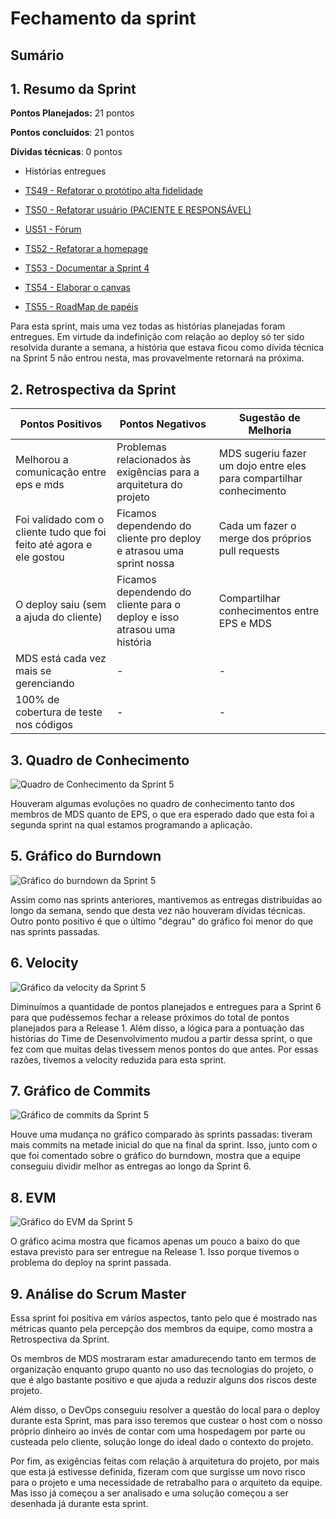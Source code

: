 # Fechamento da sprint

## Sumário

## 1. Resumo da Sprint

__Pontos Planejados:__ 21 pontos

__Pontos concluídos__: 21 pontos

__Dívidas técnicas__: 0 pontos

- Histórias entregues

- [TS49 - Refatorar o protótipo alta fidelidade](https://github.com/fga-gpp-mds/2018.1-Dr-Down/issues/99)
- [TS50 - Refatorar usuário (PACIENTE E RESPONSÁVEL)](https://github.com/fga-gpp-mds/2018.1-Dr-Down/issues/100)
- [US51 - Fórum](https://github.com/fga-gpp-mds/2018.1-Dr-Down/issues/101)
- [TS52 - Refatorar a homepage](https://github.com/fga-gpp-mds/2018.1-Dr-Down/issues/102)
- [TS53 - Documentar a Sprint 4](https://github.com/fga-gpp-mds/2018.1-Dr-Down/issues/104)
- [TS54 - Elaborar o canvas](https://github.com/fga-gpp-mds/2018.1-Dr-Down/issues/89)
- [TS55 - RoadMap de papéis](https://github.com/fga-gpp-mds/2018.1-Dr-Down/issues/85)

Para esta sprint, mais uma vez todas as histórias planejadas foram entregues. Em virtude da indefinição com relação ao deploy só ter sido resolvida durante a semana, a história que estava ficou como dívida técnica na Sprint 5 não entrou nesta, mas provavelmente retornará na próxima.

## 2. Retrospectiva da Sprint

| Pontos Positivos | Pontos Negativos | Sugestão de Melhoria |
| ----- | ----- | ---- |
| Melhorou a comunicação entre eps e mds | Problemas relacionados às exigências para a arquitetura do projeto | MDS sugeriu fazer um dojo entre eles para compartilhar conhecimento |
| Foi validado com o cliente tudo que foi feito até agora e ele gostou | Ficamos dependendo do cliente pro deploy e atrasou uma sprint nossa | Cada um fazer o merge dos próprios pull requests |
| O deploy saiu (sem a ajuda do cliente) | Ficamos dependendo do cliente para o deploy e isso atrasou uma história | Compartilhar conhecimentos entre EPS e MDS |
| MDS está cada vez mais se gerenciando | - | - |
| 100% de cobertura de teste nos códigos | - | - |

## 3. Quadro de Conhecimento

![Quadro de Conhecimento da Sprint 5](https://uploaddeimagens.com.br/images/001/375/133/full/quadro_conhecimento_S5.png?1523836240)

Houveram algumas evoluções no quadro de conhecimento tanto dos membros de MDS quanto de EPS, o que era esperado dado que esta foi a segunda sprint na qual estamos programando a aplicação.

## 5. Gráfico do Burndown

![Gráfico do burndown da Sprint 5](https://uploaddeimagens.com.br/images/001/375/128/full/burndown_S5.png?1523836138)

Assim como nas sprints anteriores, mantivemos as entregas distribuídas ao longo da semana, sendo que desta vez não houveram dívidas técnicas. Outro ponto positivo é que o último "degrau" do gráfico foi menor do que nas sprints passadas.

## 6. Velocity

![Gráfico da velocity da Sprint 5](https://uploaddeimagens.com.br/images/001/375/135/full/velocity_S5.png?1523836269)

Diminuímos a quantidade de pontos planejados e entregues para a Sprint 6 para que pudéssemos fechar a release próximos do total de pontos planejados para a Release 1. Além disso, a lógica para a pontuação das histórias do Time de Desenvolvimento mudou a partir dessa sprint, o que fez com que muitas delas tivessem menos pontos do que antes. Por essas razões, tivemos a velocity reduzida para esta sprint.

## 7. Gráfico de Commits

![Gráfico de commits da Sprint 5](https://uploaddeimagens.com.br/images/001/375/131/full/commits_S5.png?1523836173)

Houve uma mudança no gráfico comparado às sprints passadas: tiveram mais commits na metade inicial do que na final da sprint. Isso, junto com o que foi comentado sobre o gráfico do burndown, mostra que a equipe conseguiu dividir melhor as entregas ao longo da Sprint 6.

## 8. EVM

![Gráfico do EVM da Sprint 5](https://uploaddeimagens.com.br/images/001/375/132/full/evm_S5.png?1523836213)

O gráfico acima mostra que ficamos apenas um pouco a baixo do que estava previsto para ser entregue na Release 1. Isso porque tivemos o problema do deploy na sprint passada.

## 9. Análise do Scrum Master

Essa sprint foi positiva em vários aspectos, tanto pelo que é mostrado nas métricas quanto pela percepção dos membros da equipe, como mostra a Retrospectiva da Sprint.

Os membros de MDS mostraram estar amadurecendo tanto em termos de organização enquanto grupo quanto no uso das tecnologias do projeto, o que é algo bastante positivo e que ajuda a reduzir alguns dos riscos deste projeto.

Além disso, o DevOps conseguiu resolver a questão do local para o deploy durante esta Sprint, mas para isso teremos que custear o host com o nosso próprio dinheiro ao invés de contar com uma hospedagem por parte ou custeada pelo cliente, solução longe do ideal dado o contexto do projeto.

Por fim, as exigências feitas com relação à arquitetura do projeto, por mais que esta já estivesse definida, fizeram com que surgisse um novo risco para o projeto e uma necessidade de retrabalho para o arquiteto da equipe. Mas isso já começou a ser analisado e uma solução começou a ser desenhada já durante esta sprint.
